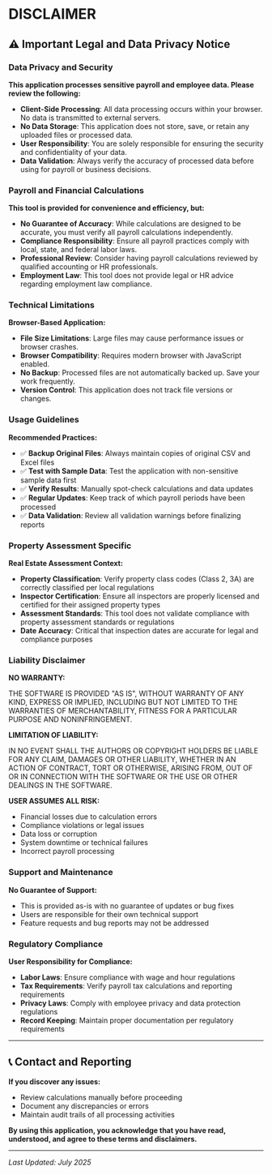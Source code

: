 # DISCLAIMER

## ⚠️ Important Legal and Data Privacy Notice

### Data Privacy and Security

**This application processes sensitive payroll and employee data. Please review the following:**

- **Client-Side Processing**: All data processing occurs within your browser. No data is transmitted to external servers.
- **No Data Storage**: This application does not store, save, or retain any uploaded files or processed data.
- **User Responsibility**: You are solely responsible for ensuring the security and confidentiality of your data.
- **Data Validation**: Always verify the accuracy of processed data before using for payroll or business decisions.

### Payroll and Financial Calculations

**This tool is provided for convenience and efficiency, but:**

- **No Guarantee of Accuracy**: While calculations are designed to be accurate, you must verify all payroll calculations independently.
- **Compliance Responsibility**: Ensure all payroll practices comply with local, state, and federal labor laws.
- **Professional Review**: Consider having payroll calculations reviewed by qualified accounting or HR professionals.
- **Employment Law**: This tool does not provide legal or HR advice regarding employment law compliance.

### Technical Limitations

**Browser-Based Application:**

- **File Size Limitations**: Large files may cause performance issues or browser crashes.
- **Browser Compatibility**: Requires modern browser with JavaScript enabled.
- **No Backup**: Processed files are not automatically backed up. Save your work frequently.
- **Version Control**: This application does not track file versions or changes.

### Usage Guidelines

**Recommended Practices:**

- ✅ **Backup Original Files**: Always maintain copies of original CSV and Excel files
- ✅ **Test with Sample Data**: Test the application with non-sensitive sample data first
- ✅ **Verify Results**: Manually spot-check calculations and data updates
- ✅ **Regular Updates**: Keep track of which payroll periods have been processed
- ✅ **Data Validation**: Review all validation warnings before finalizing reports

### Property Assessment Specific

**Real Estate Assessment Context:**

- **Property Classification**: Verify property class codes (Class 2, 3A) are correctly classified per local regulations
- **Inspector Certification**: Ensure all inspectors are properly licensed and certified for their assigned property types
- **Assessment Standards**: This tool does not validate compliance with property assessment standards or regulations
- **Date Accuracy**: Critical that inspection dates are accurate for legal and compliance purposes

### Liability Disclaimer

**NO WARRANTY:**

THE SOFTWARE IS PROVIDED "AS IS", WITHOUT WARRANTY OF ANY KIND, EXPRESS OR IMPLIED, INCLUDING BUT NOT LIMITED TO THE WARRANTIES OF MERCHANTABILITY, FITNESS FOR A PARTICULAR PURPOSE AND NONINFRINGEMENT.

**LIMITATION OF LIABILITY:**

IN NO EVENT SHALL THE AUTHORS OR COPYRIGHT HOLDERS BE LIABLE FOR ANY CLAIM, DAMAGES OR OTHER LIABILITY, WHETHER IN AN ACTION OF CONTRACT, TORT OR OTHERWISE, ARISING FROM, OUT OF OR IN CONNECTION WITH THE SOFTWARE OR THE USE OR OTHER DEALINGS IN THE SOFTWARE.

**USER ASSUMES ALL RISK:**

- Financial losses due to calculation errors
- Compliance violations or legal issues
- Data loss or corruption
- System downtime or technical failures
- Incorrect payroll processing

### Support and Maintenance

**No Guarantee of Support:**

- This is provided as-is with no guarantee of updates or bug fixes
- Users are responsible for their own technical support
- Feature requests and bug reports may not be addressed

### Regulatory Compliance

**User Responsibility for Compliance:**

- **Labor Laws**: Ensure compliance with wage and hour regulations
- **Tax Requirements**: Verify payroll tax calculations and reporting requirements
- **Privacy Laws**: Comply with employee privacy and data protection regulations
- **Record Keeping**: Maintain proper documentation per regulatory requirements

---

## 📞 Contact and Reporting

**If you discover any issues:**

- Review calculations manually before proceeding
- Document any discrepancies or errors
- Maintain audit trails of all processing activities

**By using this application, you acknowledge that you have read, understood, and agree to these terms and disclaimers.**

---

*Last Updated: July 2025*
